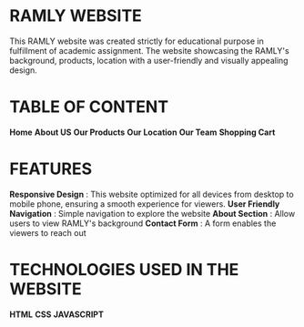 # RAMLY WEBSITE
This RAMLY website was created strictly for educational purpose in fulfillment of academic assignment. The website showcasing the RAMLY's background, products, location with a user-friendly and visually appealing design.

# TABLE OF CONTENT
**Home**
**About US**
**Our Products**
**Our Location**
**Our Team**
**Shopping Cart**

# FEATURES
**Responsive Design** : This website optimized for all devices from desktop to mobile phone, ensuring a smooth experience for viewers.
**User Friendly Navigation** : Simple navigation to explore the website
**About Section** : Allow users to view RAMLY's background
**Contact Form** : A form enables the viewers to reach out

# TECHNOLOGIES USED IN THE WEBSITE
**HTML**
**CSS**
**JAVASCRIPT**


